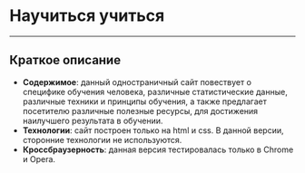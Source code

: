 # Научиться учиться
---------------------
## Краткое описание

* __Содержимое__: данный одностраничный сайт повествует о специфике обучения человека, различные статистические данные, различные техники и принципы обучения, а также предлагает посетителю различные полезные ресурсы, для достижения наилучшего результата в обучении.
* __Технологии__: сайт построен только на html и css. В данной версии, сторонние технологии не используются.
* __Кроссбраузерность__: данная версия тестировалась только в Chrome и Opera.